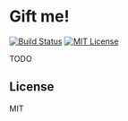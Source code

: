 # Gift me!

[![Build Status](https://travis-ci.org/sthibert/gift-me.svg?branch=master)](https://travis-ci.org/sthibert/gift-me)
[![MIT License](https://img.shields.io/badge/license-MIT-brightgreen.svg)](https://opensource.org/licenses/MIT)

TODO

## License

MIT
